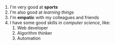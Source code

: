 1. I'm very good at **sports**
1. I'm also good at _learning things_
1. I'm **empatic** with my colleagues and friends
1. I have some good skills in _computer science_, like:
   1. Web developer
   1. Algorithm thinker
   1. Automation
